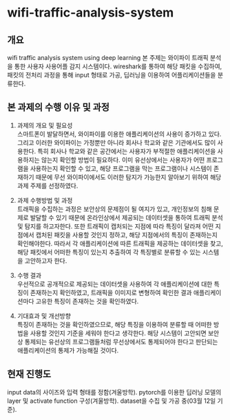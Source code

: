 # wifi-traffic-analysis-system

## 개요
wifi traffic analysis system using deep learning 
본 주제는 와이파이 트래픽 분석을 통한 사용자 사용어플 감지 시스템이다. wireshark를 통하여 해당 패킷을 수집하여, 패킷의 전처리 과정을 통해 input 형태로 가공, 딥러닝을 이용하여 어플리케이션들을 분류한다. 

## 본 과제의 수행 이유 및 과정
1. 과제의 개요 및 필요성\
스마트폰이 발달하면서, 와이파이를 이용한 애플리케이션의 사용이 증가하고 있다. 그리고 이러한 와이파이는 가정뿐만 아니라 회사나 학교와 같은 기관에서도 많이 사용한다. 특히 회사나 학교와 같은 공간에서는 사용자가 부적절한 애플리케이션을 사용하지는 않는지 확인할 방법이 필요하다. 이미 유선상에서는 사용자가 어떤 프로그램을 사용하는지 확인할 수 있고, 해당 프로그램을 막는 프로그램이나 시스템이 존재하기 때문에 무선 와이파이에서도 이러한 탐지가 가능한지 알아보기 위하여 해당 과제 주제를 선정하였다. 

2. 과제 수행방법 및 과정\
트래픽을 수집하는 과정은 보안상의 문제점이 될 여지가 있고, 개인정보의 침해 문제로 발달할 수 있기 때문에 온라인상에서 제공되는 데이터셋을 통하여 트래픽 분석 및 탐지를 하고자한다. 또한 트래픽이 캡처되는 지점에 따라 특징이 달라져 어떤 지점에서 캡처된 패킷을 사용할 것인지 정하고, 해당 지점에서의 특징이 존재하는지 확인해야한다. 따라서 각 애플리케이션에 따른 트래픽을 제공하는 데이터셋을 찾고, 해당 패킷에서 어떠한 특징이 있는지 추출하여 각 특징별로 분류할 수 있는 시스템을 고안하고자 한다. 

3. 수행 결과\
우선적으로 공개적으로 제공되는 데이터셋을 사용하여 각 애플리케이션에 대한 특징이 존재하는지 확인하였고, 트래픽을 이미지로 변형하여 확인한 결과 애플리케이션마다 고유한 특징이 존재하는 것을 확인하였다. 

4. 기대효과 및 개선방향\
특징이 존재하는 것을 확인하였으므로, 해당 특징을 이용하여 분류할 때 어떠한 방법을 사용할 것인지 기준을 세워야 한다고 생각한다. 해당 시스템이 고안되면 보안상 통제되는 유선상의 프로그램들처럼 무선상에서도 통제되어야 한다고 판단되는 애플리케이션의 통제가 가능해질 것이다. 

## 현재 진행도
input data의 사이즈와 입력 형태를 정함(겨울방학).
pytorch를 이용한 딥러닝 모델의 layer 및 activate function 구성(겨울방학).
dataset을 수집 및 가공 중(03월 12일 기준). 
